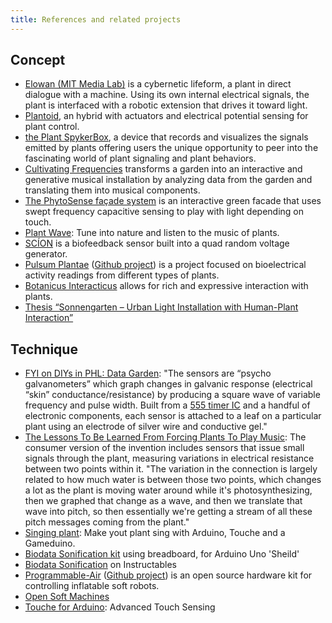 ```yaml
---
title: References and related projects
---
```



## Concept

- [Elowan (MIT Media Lab)](https://www.media.mit.edu/projects/elowan-a-plant-robot-hybrid/overview/)
  is a cybernetic lifeform, a plant in direct dialogue with a machine. Using its own internal
  electrical signals, the plant is interfaced with a robotic extension that drives it toward light.
- [Plantoid](https://hackaday.io/project/134172-plantoid), an hybrid with actuators and electrical
  potential sensing for plant control.
- [the Plant SpykerBox](https://backyardbrains.com/products/plantspikerbox), a device that records and visualizes the signals emitted by plants offering users the unique opportunity to peer into the fascinating world of plant signaling and plant behaviors.
- [Cultivating Frequencies](https://colinhonigman.com/Cultivating-Frequencies) transforms a garden into an interactive and generative musical installation by analyzing data from the garden and translating them into musical components.
- [The PhytoSense façade system](http://www.iaacblog.com/programs/phytosense/) is an interactive green facade that uses swept frequency capacitive sensing to play with light depending on touch.
- [Plant Wave](https://www.plantwave.com/): Tune into nature and listen to the music of plants.
- [SCÍON](https://www.instruomodular.com/product/scion/) is a biofeedback sensor built into a quad random voltage generator.
- [Pulsum Plantae](http://lessnullvoid.cc/content/2011/10/pulsum-plantae/) ([Github project](https://github.com/Lessnullvoid/Pulsum-Plantae)) is a project focused on bioelectrical activity readings from different types of plants.
- [Botanicus Interacticus](http://www.ivanpoupyrev.com/project/botanicus-interacticus) allows for rich and expressive interaction with plants.
- [Thesis “Sonnengarten – Urban Light Installation with Human-Plant Interaction”](https://sonnengartenjena.wordpress.com/2020/05/26/thesis-sonnengarten-urban-light-installation-with-human-plant-interaction/)

## Technique

- [FYI on DIYs in PHL: Data Garden](http://philadelphia.thedelimagazine.com/9336/fyi-on-diys-phl-data-garden): "The sensors are “psycho galvanometers” which graph changes in galvanic response (electrical “skin” conductance/resistance) by producing a square wave of variable frequency and pulse width. Built from a [555 timer IC](https://en.wikipedia.org/wiki/555_timer_IC) and a handful of electronic components, each sensor is attached to a leaf on a particular plant using an electrode of silver wire and conductive gel."
- [The Lessons To Be Learned From Forcing Plants To Play Music](https://www.npr.org/2020/02/21/807821340/the-lessons-to-be-learned-from-forcing-plants-to-play-music?t=1590083678926): The consumer version of the invention includes sensors that issue small signals through the plant, measuring variations in electrical resistance between two points within it. "The variation in the connection is largely related to how much water is between those two points, which changes a lot as the plant is moving water around while it's photosynthesizing, then we graphed that change as a wave, and then we translate that wave into pitch, so then essentially we're getting a stream of all these pitch messages coming from the plant."
- [Singing plant](https://www.instructables.com/id/Singing-plant-Make-your-plant-sing-with-Arduino-/): Make yout plant sing with Arduino, Touche and a Gameduino.
- [Biodata Sonification kit](https://github.com/electricityforprogress/BiodataSonificationBreadboardKit) using breadboard, for Arduino Uno 'Sheild'
- [Biodata Sonification](https://www.instructables.com/id/Biodata-Sonification/) on Instructables
- [Programmable-Air](https://www.programmableair.com/) ([Github project](https://github.com/Programmable-Air)) is an open source hardware kit for controlling inflatable soft robots.
- [Open Soft Machines](http://opensoftmachines.com/)
- [Touche for Arduino](https://www.instructables.com/id/Touche-for-Arduino-Advanced-touch-sensing/): Advanced Touch Sensing
